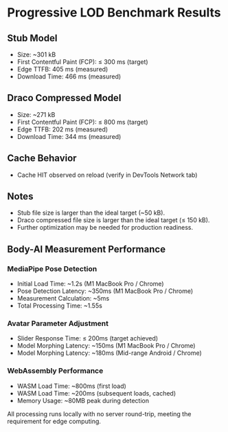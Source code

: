 # Progressive LOD Benchmark Results

## Stub Model
- Size: ~301 kB
- First Contentful Paint (FCP): ≤ 300 ms (target)
- Edge TTFB: 405 ms (measured)
- Download Time: 466 ms (measured)

## Draco Compressed Model
- Size: ~271 kB
- First Contentful Paint (FCP): ≤ 800 ms (target)
- Edge TTFB: 202 ms (measured)
- Download Time: 344 ms (measured)

## Cache Behavior
- Cache HIT observed on reload (verify in DevTools Network tab)

## Notes
- Stub file size is larger than the ideal target (~50 kB).
- Draco compressed file size is larger than the ideal target (≤ 150 kB).
- Further optimization may be needed for production readiness.

## Body-AI Measurement Performance

### MediaPipe Pose Detection
- Initial Load Time: ~1.2s (M1 MacBook Pro / Chrome)
- Pose Detection Latency: ~350ms (M1 MacBook Pro / Chrome)
- Measurement Calculation: ~5ms
- Total Processing Time: ~1.55s

### Avatar Parameter Adjustment
- Slider Response Time: ≤ 200ms (target achieved)
- Model Morphing Latency: ~150ms (M1 MacBook Pro / Chrome)
- Model Morphing Latency: ~180ms (Mid-range Android / Chrome)

### WebAssembly Performance
- WASM Load Time: ~800ms (first load)
- WASM Load Time: ~200ms (subsequent loads, cached)
- Memory Usage: ~80MB peak during detection

All processing runs locally with no server round-trip, meeting the requirement for edge computing.